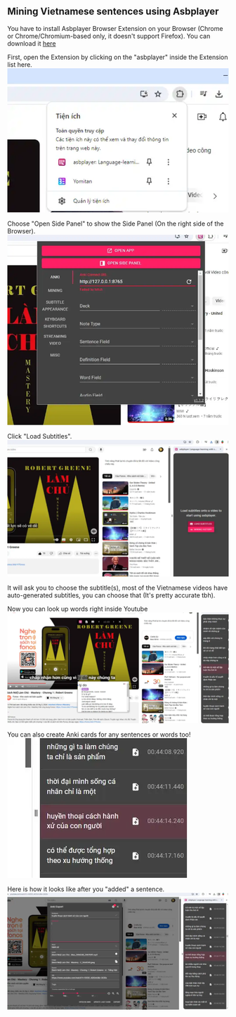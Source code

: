 ## Mining Vietnamese sentences using Asbplayer

You have to install Asbplayer Browser Extension on your Browser (Chrome or Chrome/Chromium-based only, it doesn't support Firefox). You can download it [here](https://chromewebstore.google.com/detail/asbplayer-language-learni/hkledmpjpaehamkiehglnbelcpdflcab)

First, open the Extension by clicking on the "asbplayer" inside the Extension list here.
![hmm](./previews/guides/asbplayer/step-1.webp)

Choose "Open Side Panel" to show the Side Panel (On the right side of the Browser).
![hmm](./previews/guides/asbplayer/step-2.webp)

Click "Load Subtitles".
![hmm](./previews/guides/asbplayer/step-3.webp)

It will ask you to choose the subtitle(s), most of the Vietnamese videos have auto-generated subtitles, you can choose that (It's pretty accurate tbh). 

Now you can look up words right inside Youtube 
![hmm](./previews/guides/asbplayer/step-4.webp)

You can also create Anki cards for any sentences or words too!
![hmm](./previews/guides/asbplayer/step-5.webp)

Here is how it looks like after you "added" a sentence.
![hmm](./previews/guides/asbplayer/step-6.webp)

